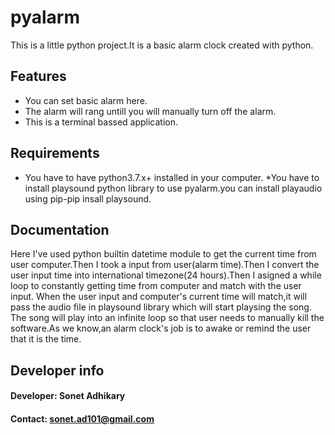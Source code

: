 # pyalarm

This is a little python project.It is a basic alarm clock created with python.

## Features

- You can set basic alarm here.
- The alarm will rang untill you will manually turn off the alarm.
- This is a terminal bassed application.

## Requirements

- You have to have python3.7.x+ installed in your computer.
  \*You have to install playsound python library to use pyalarm.you can install playaudio using pip-pip insall playsound.

## Documentation

Here I've used python builtin datetime module to get the current time from user computer.Then I took a input from user(alarm time).Then I convert the user input time into international timezone(24 hours).Then I asigned a while loop to constantly getting time from computer and match with the user input.
When the user input and computer's current time will match,it will pass the audio file in playsound library which will start playsing the song.
The song will play into an infinite loop so that user needs to manually kill the software.As we know,an alarm clock's job is to awake or remind the user that it is the time.

## Developer info

#### Developer: Sonet Adhikary

#### Contact: sonet.ad101@gmail.com
